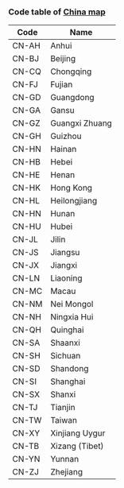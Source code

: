 ### Code table of [China map](../../maps/china.js)

|Code|Name|
|---|---|
|CN-AH|Anhui|
|CN-BJ|Beijing|
|CN-CQ|Chongqing|
|CN-FJ|Fujian|
|CN-GD|Guangdong|
|CN-GA|Gansu|
|CN-GZ|Guangxi Zhuang|
|CN-GH|Guizhou|
|CN-HN|Hainan|
|CN-HB|Hebei|
|CN-HE|Henan|
|CN-HK|Hong Kong|
|CN-HL|Heilongjiang|
|CN-HN|Hunan|
|CN-HU|Hubei|
|CN-JL|Jilin|
|CN-JS|Jiangsu|
|CN-JX|Jiangxi|
|CN-LN|Liaoning|
|CN-MC|Macau|
|CN-NM|Nei Mongol|
|CN-NH|Ningxia Hui|
|CN-QH|Quinghai|
|CN-SA|Shaanxi|
|CN-SH|Sichuan|
|CN-SD|Shandong|
|CN-SI|Shanghai|
|CN-SX|Shanxi|
|CN-TJ|Tianjin|
|CN-TW|Taiwan|
|CN-XY|Xinjiang Uygur|
|CN-TB|Xizang (Tibet)|
|CN-YN|Yunnan|
|CN-ZJ|Zhejiang|
